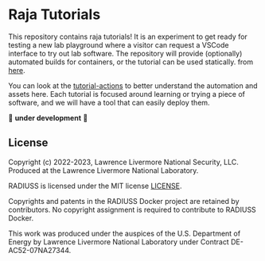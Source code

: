 # Raja Tutorials 

This repository contains raja tutorials! It is an experiment to get ready
for testing a new lab playground where a visitor can request a VSCode
interface to try out lab software. The repository will provide (optionally)
automated builds for containers, or the tutorial can be used statically.
from [here](https://github.com/LLNL/raja-suite-tutorial).

You can look at the [tutorial-actions](https://github.com/rse-ops/tutorial-actions)
to better understand the automation and assets here. Each tutorial is focused
around learning or trying a piece of software, and we will have a tool
that can easily deploy them.

🚧️ **under development** 🚧️

License
-------

Copyright (c) 2022-2023, Lawrence Livermore National Security, LLC. 
Produced at the Lawrence Livermore National Laboratory.

RADIUSS is licensed under the MIT license [LICENSE](./LICENSE).

Copyrights and patents in the RADIUSS Docker project are retained by
contributors. No copyright assignment is required to contribute to RADIUSS
Docker.

This work was produced under the auspices of the U.S. Department of
Energy by Lawrence Livermore National Laboratory under Contract
DE-AC52-07NA27344.
